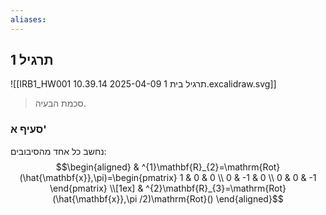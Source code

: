 ```yaml
---
aliases:
---
```

## תרגיל 1
![[IRB1_HW001 תרגיל בית 1 2025-04-09 10.39.14.excalidraw.svg]]
>סכמת הבעיה.

### סעיף א'
נחשב כל אחד מהסיבובים:
$$\begin{aligned}
 & ^{1}\mathbf{R}_{2}=\mathrm{Rot}(\hat{\mathbf{x}},\pi)=\begin{pmatrix}
1 & 0 & 0 \\
0 & -1 & 0 \\
0 & 0 & -1
\end{pmatrix} \\[1ex]
 & ^{2}\mathbf{R}_{3}=\mathrm{Rot}(\hat{\mathbf{x}},\pi /2)\mathrm{Rot}()
\end{aligned}$$